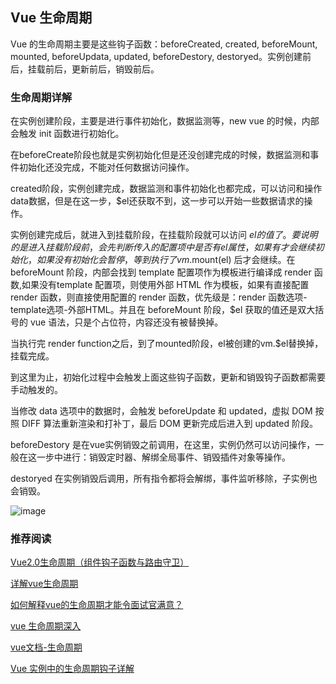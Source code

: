 ## Vue 生命周期

Vue 的生命周期主要是这些钩子函数：beforeCreated, created, beforeMount, mounted, beforeUpdata, updated, beforeDestory, destoryed。实例创建前后，挂载前后，更新前后，销毁前后。

### 生命周期详解

在实例创建阶段，主要是进行事件初始化，数据监测等，new vue 的时候，内部会触发 init 函数进行初始化。

在beforeCreate阶段也就是实例初始化但是还没创建完成的时候，数据监测和事件初始化还没完成，不能对任何数据访问操作。

created阶段，实例创建完成，数据监测和事件初始化也都完成，可以访问和操作data数据，但是在这一步，$el还获取不到，这一步可以开始一些数据请求的操作。

实例创建完成后，就进入到挂载阶段，在挂载阶段就可以访问 $el 的值了。要说明的是进入挂载阶段前，会先判断传入的配置项中是否有 el 属性，如果有才会继续初始化，如果没有初始化会暂停，等到执行了 vm.$mount(el) 后才会继续。在 beforeMount 阶段，内部会找到 template 配置项作为模板进行编译成 render 函数,如果没有template 配置项，则使用外部 HTML 作为模板，如果有直接配置 render 函数，则直接使用配置的 render 函数，优先级是：render 函数选项-template选项-外部HTML。并且在 beforeMount 阶段，$el 获取的值还是双大括号的 vue 语法，只是个占位符，内容还没有被替换掉。

当执行完 render function之后，到了mounted阶段，el被创建的vm.$el替换掉，挂载完成。

到这里为止，初始化过程中会触发上面这些钩子函数，更新和销毁钩子函数都需要手动触发的。

当修改 data 选项中的数据时，会触发 beforeUpdate 和 updated，虚拟 DOM 按照 DIFF 算法重新渲染和打补丁，最后 DOM 更新完成后进入到 updated 阶段。

beforeDestory 是在vue实例销毁之前调用，在这里，实例仍然可以访问操作，一般在这一步中进行：销毁定时器、解绑全局事件、销毁插件对象等操作。

destoryed 在实例销毁后调用，所有指令都将会解绑，事件监听移除，子实例也会销毁。

![image](https://user-images.githubusercontent.com/20440496/51070161-87fdfe80-1677-11e9-8d1d-67f1b86bad0a.png)

### 推荐阅读

[Vue2.0生命周期（组件钩子函数与路由守卫）](https://segmentfault.com/a/1190000013956945)

[详解vue生命周期](https://segmentfault.com/a/1190000011381906)

[如何解释vue的生命周期才能令面试官满意？](https://juejin.im/post/5ad10800f265da23826e681e)

[vue 生命周期深入](https://juejin.im/entry/5aee8fbb518825671952308c)

[vue文档-生命周期](https://cn.vuejs.org/v2/api/#%E9%80%89%E9%A1%B9-%E7%94%9F%E5%91%BD%E5%91%A8%E6%9C%9F%E9%92%A9%E5%AD%90)

[Vue 实例中的生命周期钩子详解](https://github.com/koucxz/blog/issues/3)

